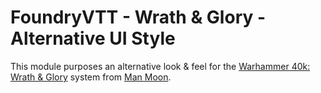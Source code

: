 # FoundryVTT - Wrath & Glory - Alternative UI Style

This module purposes an alternative look & feel for the [Warhammer 40k: Wrath & Glory](https://foundryvtt.com/packages/wrath-and-glory/) system from [Man Moon](https://github.com/moo-man).